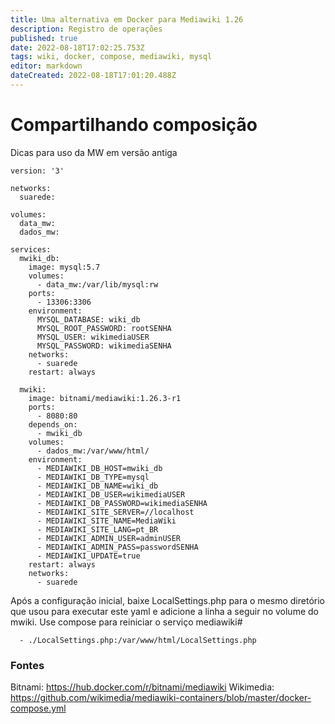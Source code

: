 ```yaml
---
title: Uma alternativa em Docker para Mediawiki 1.26
description: Registro de operações
published: true
date: 2022-08-18T17:02:25.753Z
tags: wiki, docker, compose, mediawiki, mysql
editor: markdown
dateCreated: 2022-08-18T17:01:20.488Z
---
```


# Compartilhando composição
Dicas para uso da MW em versão antiga

```
version: '3'

networks:
  suarede:
    
volumes:
  data_mw:
  dados_mw:
  
services:
  mwiki_db:
    image: mysql:5.7
    volumes:
      - data_mw:/var/lib/mysql:rw
    ports:
      - 13306:3306
    environment:
      MYSQL_DATABASE: wiki_db
      MYSQL_ROOT_PASSWORD: rootSENHA
      MYSQL_USER: wikimediaUSER
      MYSQL_PASSWORD: wikimediaSENHA
    networks:
      - suarede
    restart: always

  mwiki:    
    image: bitnami/mediawiki:1.26.3-r1
    ports:
      - 8080:80
    depends_on:
      - mwiki_db
    volumes:
      - dados_mw:/var/www/html/
    environment:
      - MEDIAWIKI_DB_HOST=mwiki_db
      - MEDIAWIKI_DB_TYPE=mysql
      - MEDIAWIKI_DB_NAME=wiki_db
      - MEDIAWIKI_DB_USER=wikimediaUSER
      - MEDIAWIKI_DB_PASSWORD=wikimediaSENHA
      - MEDIAWIKI_SITE_SERVER=//localhost
      - MEDIAWIKI_SITE_NAME=MediaWiki
      - MEDIAWIKI_SITE_LANG=pt_BR
      - MEDIAWIKI_ADMIN_USER=adminUSER
      - MEDIAWIKI_ADMIN_PASS=passwordSENHA
      - MEDIAWIKI_UPDATE=true
    restart: always
    networks:
      - suarede
````

Após a configuração inicial, baixe LocalSettings.php para o mesmo diretório que usou para executar este yaml e adicione a linha a seguir no volume do mwiki. Use compose para reiniciar o serviço mediawiki#

      - ./LocalSettings.php:/var/www/html/LocalSettings.php



### Fontes

Bitnami: https://hub.docker.com/r/bitnami/mediawiki
Wikimedia: https://github.com/wikimedia/mediawiki-containers/blob/master/docker-compose.yml